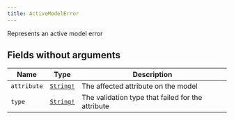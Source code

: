```yaml
---
title: ActiveModelError
---
```


Represents an active model error

## Fields without arguments

| Name | Type | Description |
|------|------|-------------|
| `attribute` | [`String!`](../scalar/string.md) | The affected attribute on the model |
| `type` | [`String!`](../scalar/string.md) | The validation type that failed for the attribute |

